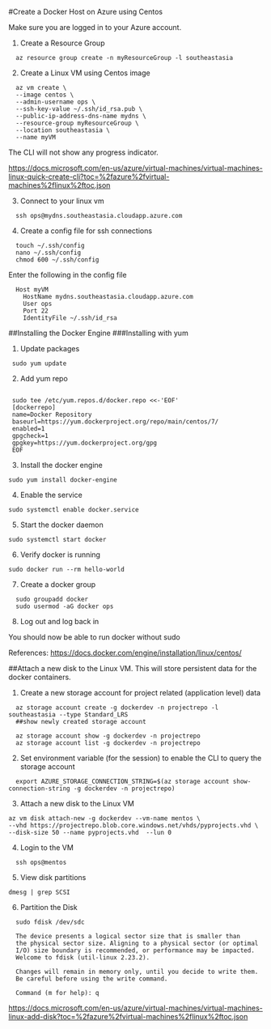 #Create a Docker Host on Azure using Centos

Make sure you are logged in to your Azure account. 

1. Create a Resource Group
```Shell
  az resource group create -n myResourceGroup -l southeastasia
```

2. Create a Linux VM using Centos image
```Shell
  az vm create \
  --image centos \
  --admin-username ops \
  --ssh-key-value ~/.ssh/id_rsa.pub \
  --public-ip-address-dns-name mydns \
  --resource-group myResourceGroup \
  --location southeastasia \
  --name myVM
```

The CLI will not show any progress indicator. 

https://docs.microsoft.com/en-us/azure/virtual-machines/virtual-machines-linux-quick-create-cli?toc=%2fazure%2fvirtual-machines%2flinux%2ftoc.json

3. Connect to your linux vm

```Shell
  ssh ops@mydns.southeastasia.cloudapp.azure.com
```

4. Create a config file for ssh connections

```Shell
  touch ~/.ssh/config
  nano ~/.ssh/config
  chmod 600 ~/.ssh/config
```

Enter the following in the config file

```Shell
  Host myVM
    HostName mydns.southeastasia.cloudapp.azure.com
    User ops
    Port 22
    IdentityFile ~/.ssh/id_rsa
 ```
 ##Installing the Docker Engine
 ###Installing with yum
 
 1. Update packages
 
 ```Shell
  sudo yum update
 ```
 2. Add yum repo
 ```Shell
 
  sudo tee /etc/yum.repos.d/docker.repo <<-'EOF'
  [dockerrepo]
  name=Docker Repository
  baseurl=https://yum.dockerproject.org/repo/main/centos/7/
  enabled=1
  gpgcheck=1
  gpgkey=https://yum.dockerproject.org/gpg
  EOF
  ```
  
  3. Install the docker engine
  ```Shell
  sudo yum install docker-engine
 ```
 4. Enable the service
 ```Shell
 sudo systemctl enable docker.service
 ```
 
 5. Start the docker daemon
 ```Shell
 sudo systemctl start docker
 ```
 
 6. Verify docker is running
 ```Shell
 sudo docker run --rm hello-world
 ```

 7. Create a docker group
 
 ```Shell
   sudo groupadd docker
   sudo usermod -aG docker ops
 ```
 8. Log out and log back in
 
 You should now be able to run docker without sudo
 
 
References:
 https://docs.docker.com/engine/installation/linux/centos/
 
##Attach a new disk to the Linux VM. This will store persistent data for the docker containers.

1. Create a new storage account for project related (application level) data
```Shell
  az storage account create -g dockerdev -n projectrepo -l southeastasia --type Standard_LRS
  ##show newly created storage account
  
  az storage account show -g dockerdev -n projectrepo
  az storage account list -g dockerdev -n projectrepo
```
2. Set environment variable (for the session) to enable the CLI to query the storage account
```Shell
  export AZURE_STORAGE_CONNECTION_STRING=$(az storage account show-connection-string -g dockerdev -n projectrepo)
```

3. Attach a new disk to the Linux VM
```Shell
az vm disk attach-new -g dockerdev --vm-name mentos \
--vhd https://projectrepo.blob.core.windows.net/vhds/pyprojects.vhd \
--disk-size 50 --name pyprojects.vhd  --lun 0
```
4. Login to the VM
```Shell
  ssh ops@mentos
```

5. View disk partitions

```Shell
dmesg | grep SCSI
```
6. Partition the Disk
```Shell
  sudo fdisk /dev/sdc

  The device presents a logical sector size that is smaller than
  the physical sector size. Aligning to a physical sector (or optimal
  I/O) size boundary is recommended, or performance may be impacted.
  Welcome to fdisk (util-linux 2.23.2).

  Changes will remain in memory only, until you decide to write them.
  Be careful before using the write command.

  Command (m for help): q
```

https://docs.microsoft.com/en-us/azure/virtual-machines/virtual-machines-linux-add-disk?toc=%2fazure%2fvirtual-machines%2flinux%2ftoc.json


